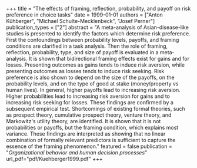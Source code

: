 +++
title = "The effects of framing, reflection, probability, and payoff on risk preference in choice tasks"
date = 1999-01-01
authors = ["Anton Kühberger", "Michael Schulte-Mecklenbeck", "Josef Perner"]
publication_types = ["2"]
abstract = "A meta-analysis of Asian-disease-like studies is presented to identify the factors which determine risk preference. First the confoundings between probability levels, payoffs, and framing conditions are clarified in a task analysis. Then the role of framing, reflection, probability, type, and size of payoff is evaluated in a meta-analysis. It is shown that bidirectional framing effects exist for gains and for losses. Presenting outcomes as gains tends to induce risk aversion, while presenting outcomes as losses tends to induce risk seeking. Risk preference is also shown to depend on the size of the payoffs, on the probability levels, and on the type of good at stake (money/property vs human lives). In general, higher payoffs lead to increasing risk aversion. Higher probabilities lead to increasing risk aversion for gains and to increasing risk seeking for losses. These findings are confirmed by a subsequent empirical test. Shortcomings of existing formal theories, such as prospect theory, cumulative prospect theory, venture theory, and Markowitz's utility theory, are identified. It is shown that it is not probabilities or payoffs, but the framing condition, which explains most variance. These findings are interpreted as showing that no linear combination of formally relevant predictors is sufficient to capture the essence of the framing phenomenon."
featured = false
publication = "*Organizational behavior and human decision processes*"
url_pdf="pdf/Kuehberger1999.pdf"
+++

